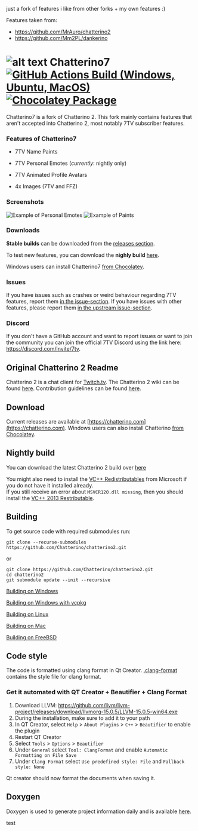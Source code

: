just a fork of features i like from other forks + my own features :)

Features taken from:

- https://github.com/MrAuro/chatterino2
- https://github.com/Mm2PL/dankerino

![alt text](https://fourtf.com/img/chatterino-icon-64.png)
Chatterino7 [![GitHub Actions Build (Windows, Ubuntu, MacOS)](https://github.com/SevenTV/chatterino7/workflows/Build/badge.svg?branch=chatterino7)](https://github.com/SevenTV/chatterino7/actions?query=workflow%3ABuild+branch%3Achatterino7) [![Chocolatey Package](https://img.shields.io/chocolatey/v/chatterino7?include_prereleases)](https://chocolatey.org/packages/chatterino7)
============

Chatterino7 is a fork of Chatterino 2. This fork mainly contains features that aren't accepted into Chatterino 2, most notably 7TV subscriber features.

### Features of Chatterino7

- 7TV Name Paints

- 7TV Personal Emotes (_currently_: nightly only)

- 7TV Animated Profile Avatars

- 4x Images (7TV and FFZ)

### Screenshots

![Example of Personal Emotes](https://user-images.githubusercontent.com/27637025/227032811-837c56eb-7724-431b-b00e-b944c9289dff.png)
![Example of Paints](https://user-images.githubusercontent.com/27637025/227034147-cb1fcd76-dbae-4878-9551-96ffa64dd1a9.png)

### Downloads

**Stable builds** can be downloaded from the [releases section](https://github.com/SevenTV/chatterino7/releases/latest).

To test new features, you can download the **nighly build** [here](https://github.com/SevenTV/chatterino7/releases/tag/nightly-build).

Windows users can install Chatterino7 [from Chocolatey](https://chocolatey.org/packages/chatterino7).

### Issues

If you have issues such as crashes or weird behaviour regarding 7TV features, report them [in the issue-section](https://github.com/SevenTV/chatterino7/issues). If you have issues with other features, please report them [in the upstream issue-section](https://github.com/Chatterino/chatterino2/issues).

### Discord

If you don't have a GitHub account and want to report issues or want to join the community you can join the official 7TV Discord using the link here: <https://discord.com/invite/7tv>.

## Original Chatterino 2 Readme

Chatterino 2 is a chat client for [Twitch.tv](https://twitch.tv).
The Chatterino 2 wiki can be found [here](https://wiki.chatterino.com).
Contribution guidelines can be found [here](https://wiki.chatterino.com/Contributing%20for%20Developers).

## Download

Current releases are available at [https://chatterino.com](https://chatterino.com).
Windows users can also install Chatterino [from Chocolatey](https://chocolatey.org/packages/chatterino).

## Nightly build

You can download the latest Chatterino 2 build over [here](https://github.com/Chatterino/chatterino2/releases/tag/nightly-build)

You might also need to install the [VC++ Redistributables](https://aka.ms/vs/17/release/vc_redist.x64.exe) from Microsoft if you do not have it installed already.  
If you still receive an error about `MSVCR120.dll missing`, then you should install the [VC++ 2013 Restributable](https://download.microsoft.com/download/2/E/6/2E61CFA4-993B-4DD4-91DA-3737CD5CD6E3/vcredist_x64.exe).

## Building

To get source code with required submodules run:

```
git clone --recurse-submodules https://github.com/Chatterino/chatterino2.git
```

or

```
git clone https://github.com/Chatterino/chatterino2.git
cd chatterino2
git submodule update --init --recursive
```

[Building on Windows](../master/BUILDING_ON_WINDOWS.md)

[Building on Windows with vcpkg](../master/BUILDING_ON_WINDOWS_WITH_VCPKG.md)

[Building on Linux](../master/BUILDING_ON_LINUX.md)

[Building on Mac](../master/BUILDING_ON_MAC.md)

[Building on FreeBSD](../master/BUILDING_ON_FREEBSD.md)

## Code style

The code is formatted using clang format in Qt Creator. [.clang-format](src/.clang-format) contains the style file for clang format.

### Get it automated with QT Creator + Beautifier + Clang Format

1. Download LLVM: https://github.com/llvm/llvm-project/releases/download/llvmorg-15.0.5/LLVM-15.0.5-win64.exe
2. During the installation, make sure to add it to your path
3. In QT Creator, select `Help` > `About Plugins` > `C++` > `Beautifier` to enable the plugin
4. Restart QT Creator
5. Select `Tools` > `Options` > `Beautifier`
6. Under `General` select `Tool: ClangFormat` and enable `Automatic Formatting on File Save`
7. Under `Clang Format` select `Use predefined style: File` and `Fallback style: None`

Qt creator should now format the documents when saving it.

## Doxygen

Doxygen is used to generate project information daily and is available [here](https://doxygen.chatterino.com).

test

